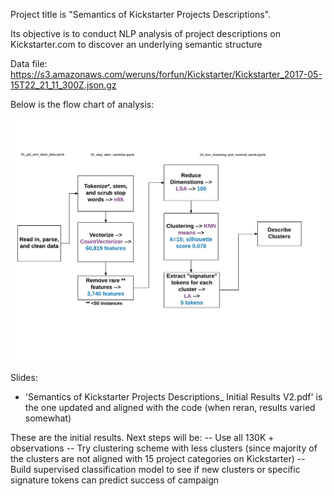 



Project title is "Semantics of Kickstarter Projects Descriptions".

Its objective is to conduct NLP analysis of project descriptions on Kickstarter.com to discover an underlying semantic structure

Data file: https://s3.amazonaws.com/weruns/forfun/Kickstarter/Kickstarter_2017-05-15T22_21_11_300Z.json.gz

Below is the flow chart of analysis:

![](flowchart.png)

Slides:
- 'Semantics of Kickstarter Projects Descriptions_ Initial Results V2.pdf' is the one updated and aligned with the code
(when reran, results varied somewhat)

These are the initial results. Next steps will be:
-- Use all 130K + observations
-- Try clustering scheme with less clusters (since majority of the clusters are not aligned with 15 project categories on Kickstarter)
-- Build supervised classification model to see if new clusters or specific signature tokens can predict success of campaign

